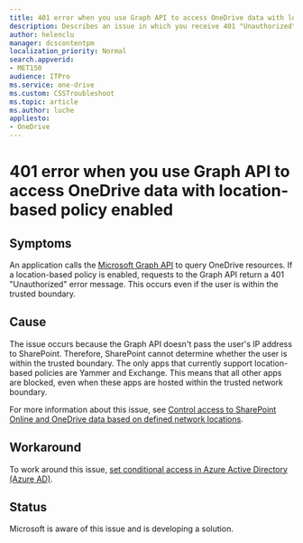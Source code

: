 ```yaml
---
title: 401 error when you use Graph API to access OneDrive data with location-based policy enabled
description: Describes an issue in which you receive 401 "Unauthorized" error message when you use Microsoft Graph API to query OneDrive resources.
author: helenclu
manager: dcscontentpm
localization_priority: Normal
search.appverid: 
- MET150
audience: ITPro
ms.service: one-drive
ms.custom: CSSTroubleshoot
ms.topic: article
ms.author: luche
appliesto:
- OneDrive
---
```


# 401 error when you use Graph API to access OneDrive data with location-based policy enabled

## Symptoms

An application calls the [Microsoft Graph API](/graph/use-the-api) to query OneDrive resources. If a location-based policy is enabled, requests to the Graph API return a 401 "Unauthorized" error message. This occurs even if the user is within the trusted boundary.

## Cause

The issue occurs because the Graph API doesn't pass the user's IP address to SharePoint. Therefore, SharePoint cannot determine whether the user is within the trusted boundary. The only apps that currently support location-based policies are Yammer and Exchange. This means that all other apps are blocked, even when these apps are hosted within the trusted network boundary.

For more information about this issue, see [Control access to SharePoint Online and OneDrive data based on defined network locations](https://support.office.com/article/Control-access-to-SharePoint-Online-and-OneDrive-data-based-on-defined-network-locations-b5a5f1f1-1174-4c6b-91d0-9273a6b6971f).

## Workaround

To work around this issue, [set conditional access in Azure Active Directory (Azure AD)](/azure/active-directory/active-directory-conditional-access-azure-portal).

## Status

Microsoft is aware of this issue and is developing a solution.